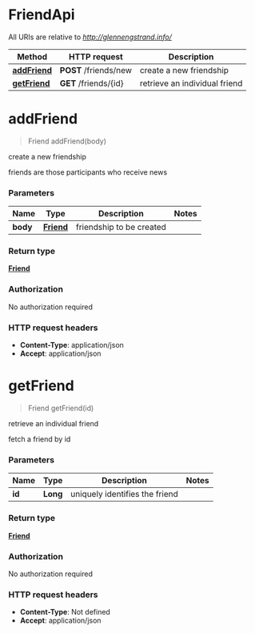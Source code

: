 # FriendApi

All URIs are relative to *http://glennengstrand.info/*

Method | HTTP request | Description
------------- | ------------- | -------------
[**addFriend**](FriendApi.md#addFriend) | **POST** /friends/new | create a new friendship
[**getFriend**](FriendApi.md#getFriend) | **GET** /friends/{id} | retrieve an individual friend


<a name="addFriend"></a>
# **addFriend**
> Friend addFriend(body)

create a new friendship

friends are those participants who receive news

### Parameters

Name | Type | Description  | Notes
------------- | ------------- | ------------- | -------------
 **body** | [**Friend**](Friend.md)| friendship to be created |

### Return type

[**Friend**](Friend.md)

### Authorization

No authorization required

### HTTP request headers

 - **Content-Type**: application/json
 - **Accept**: application/json

<a name="getFriend"></a>
# **getFriend**
> Friend getFriend(id)

retrieve an individual friend

fetch a friend by id

### Parameters

Name | Type | Description  | Notes
------------- | ------------- | ------------- | -------------
 **id** | **Long**| uniquely identifies the friend |

### Return type

[**Friend**](Friend.md)

### Authorization

No authorization required

### HTTP request headers

 - **Content-Type**: Not defined
 - **Accept**: application/json

